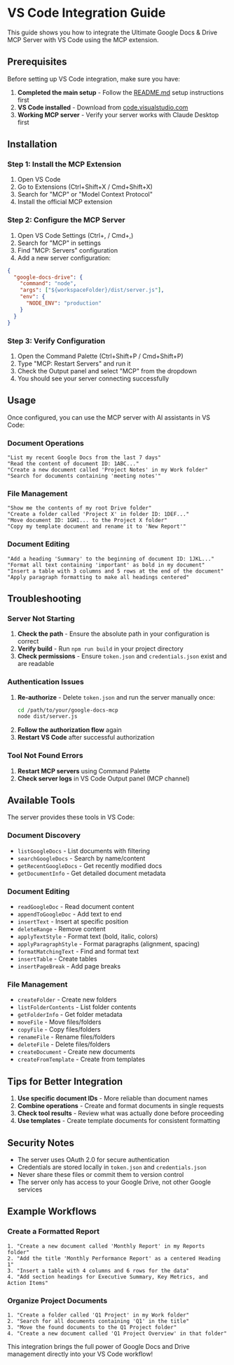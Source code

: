 # VS Code Integration Guide

This guide shows you how to integrate the Ultimate Google Docs & Drive MCP Server with VS Code using the MCP extension.

## Prerequisites

Before setting up VS Code integration, make sure you have:

1. **Completed the main setup** - Follow the [README.md](README.md) setup instructions first
2. **VS Code installed** - Download from [code.visualstudio.com](https://code.visualstudio.com/)
3. **Working MCP server** - Verify your server works with Claude Desktop first

## Installation

### Step 1: Install the MCP Extension

1. Open VS Code
2. Go to Extensions (Ctrl+Shift+X / Cmd+Shift+X)
3. Search for "MCP" or "Model Context Protocol"
4. Install the official MCP extension

### Step 2: Configure the MCP Server

1. Open VS Code Settings (Ctrl+, / Cmd+,)
2. Search for "MCP" in settings
3. Find "MCP: Servers" configuration
4. Add a new server configuration:

```json
{
  "google-docs-drive": {
    "command": "node",
    "args": ["${workspaceFolder}/dist/server.js"],
    "env": {
      "NODE_ENV": "production"
    }
  }
}
```

### Step 3: Verify Configuration

1. Open the Command Palette (Ctrl+Shift+P / Cmd+Shift+P)
2. Type "MCP: Restart Servers" and run it
3. Check the Output panel and select "MCP" from the dropdown
4. You should see your server connecting successfully

## Usage

Once configured, you can use the MCP server with AI assistants in VS Code:

### Document Operations

```
"List my recent Google Docs from the last 7 days"
"Read the content of document ID: 1ABC..."
"Create a new document called 'Project Notes' in my Work folder"
"Search for documents containing 'meeting notes'"
```

### File Management

```
"Show me the contents of my root Drive folder"
"Create a folder called 'Project X' in folder ID: 1DEF..."
"Move document ID: 1GHI... to the Project X folder"
"Copy my template document and rename it to 'New Report'"
```

### Document Editing

```
"Add a heading 'Summary' to the beginning of document ID: 1JKL..."
"Format all text containing 'important' as bold in my document"
"Insert a table with 3 columns and 5 rows at the end of the document"
"Apply paragraph formatting to make all headings centered"
```

## Troubleshooting

### Server Not Starting

1. **Check the path** - Ensure the absolute path in your configuration is correct
2. **Verify build** - Run `npm run build` in your project directory
3. **Check permissions** - Ensure `token.json` and `credentials.json` exist and are readable

### Authentication Issues

1. **Re-authorize** - Delete `token.json` and run the server manually once:
   ```bash
   cd /path/to/your/google-docs-mcp
   node dist/server.js
   ```
2. **Follow the authorization flow** again
3. **Restart VS Code** after successful authorization

### Tool Not Found Errors

1. **Restart MCP servers** using Command Palette
2. **Check server logs** in VS Code Output panel (MCP channel)

## Available Tools

The server provides these tools in VS Code:

### Document Discovery
- `listGoogleDocs` - List documents with filtering
- `searchGoogleDocs` - Search by name/content
- `getRecentGoogleDocs` - Get recently modified docs
- `getDocumentInfo` - Get detailed document metadata

### Document Editing
- `readGoogleDoc` - Read document content
- `appendToGoogleDoc` - Add text to end
- `insertText` - Insert at specific position
- `deleteRange` - Remove content
- `applyTextStyle` - Format text (bold, italic, colors)
- `applyParagraphStyle` - Format paragraphs (alignment, spacing)
- `formatMatchingText` - Find and format text
- `insertTable` - Create tables
- `insertPageBreak` - Add page breaks

### File Management
- `createFolder` - Create new folders
- `listFolderContents` - List folder contents
- `getFolderInfo` - Get folder metadata
- `moveFile` - Move files/folders
- `copyFile` - Copy files/folders
- `renameFile` - Rename files/folders
- `deleteFile` - Delete files/folders
- `createDocument` - Create new documents
- `createFromTemplate` - Create from templates

## Tips for Better Integration

1. **Use specific document IDs** - More reliable than document names
2. **Combine operations** - Create and format documents in single requests
3. **Check tool results** - Review what was actually done before proceeding
4. **Use templates** - Create template documents for consistent formatting

## Security Notes

- The server uses OAuth 2.0 for secure authentication
- Credentials are stored locally in `token.json` and `credentials.json`
- Never share these files or commit them to version control
- The server only has access to your Google Drive, not other Google services

## Example Workflows

### Create a Formatted Report

```
1. "Create a new document called 'Monthly Report' in my Reports folder"
2. "Add the title 'Monthly Performance Report' as a centered Heading 1"
3. "Insert a table with 4 columns and 6 rows for the data"
4. "Add section headings for Executive Summary, Key Metrics, and Action Items"
```

### Organize Project Documents

```
1. "Create a folder called 'Q1 Project' in my Work folder"
2. "Search for all documents containing 'Q1' in the title"
3. "Move the found documents to the Q1 Project folder"
4. "Create a new document called 'Q1 Project Overview' in that folder"
```

This integration brings the full power of Google Docs and Drive management directly into your VS Code workflow!
